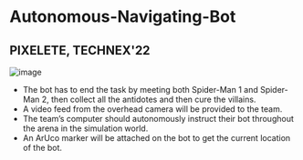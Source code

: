 # Autonomous-Navigating-Bot
## PIXELETE, TECHNEX'22
![image](https://user-images.githubusercontent.com/77714299/163322861-96c2d89f-3dd6-44ad-b6bd-8931c961a759.png)

* The bot has to end the task by meeting both Spider-Man 1 and Spider-Man 2, then collect all the antidotes and then cure the villains.
* A video feed from the overhead camera will be provided to the team.
* The team’s computer should autonomously instruct their bot throughout the arena in the simulation world.
* An ArUco marker will be attached on the bot to get the current location of the bot.
